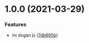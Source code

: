 # 1.0.0 (2021-03-29)

### Features

- ini dogan js ([7db695b](https://github.com/sentrei/dogan/commit/7db695bbfaa06848c36ec25860bd47b524e26335))

